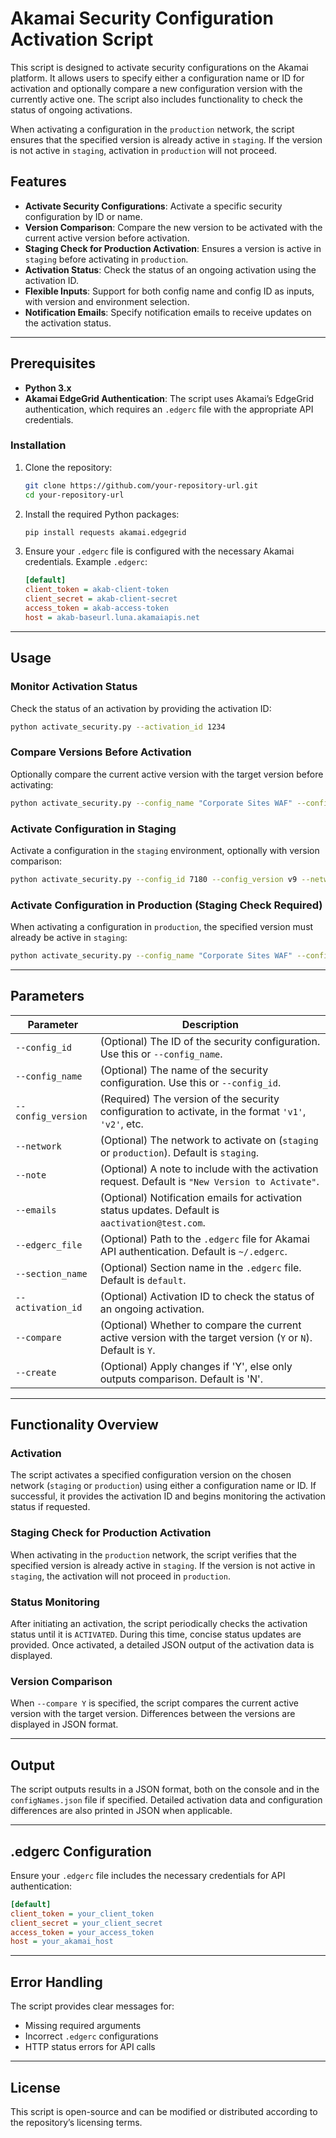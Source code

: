 
# Akamai Security Configuration Activation Script

This script is designed to activate security configurations on the Akamai platform. It allows users to specify either a configuration name or ID for activation and optionally compare a new configuration version with the currently active one. The script also includes functionality to check the status of ongoing activations.

When activating a configuration in the `production` network, the script ensures that the specified version is already active in `staging`. If the version is not active in `staging`, activation in `production` will not proceed.

## Features
- **Activate Security Configurations**: Activate a specific security configuration by ID or name.
- **Version Comparison**: Compare the new version to be activated with the current active version before activation.
- **Staging Check for Production Activation**: Ensures a version is active in `staging` before activating in `production`.
- **Activation Status**: Check the status of an ongoing activation using the activation ID.
- **Flexible Inputs**: Support for both config name and config ID as inputs, with version and environment selection.
- **Notification Emails**: Specify notification emails to receive updates on the activation status.

---

## Prerequisites
- **Python 3.x**
- **Akamai EdgeGrid Authentication**: The script uses Akamai’s EdgeGrid authentication, which requires an `.edgerc` file with the appropriate API credentials.

### Installation
1. Clone the repository:
    ```bash
    git clone https://github.com/your-repository-url.git
    cd your-repository-url
    ```

2. Install the required Python packages:
    ```bash
    pip install requests akamai.edgegrid
    ```

3. Ensure your `.edgerc` file is configured with the necessary Akamai credentials. Example `.edgerc`:
    ```ini
    [default]
    client_token = akab-client-token
    client_secret = akab-client-secret
    access_token = akab-access-token
    host = akab-baseurl.luna.akamaiapis.net
    ```

---

## Usage

### Monitor Activation Status
Check the status of an activation by providing the activation ID:
```bash
python activate_security.py --activation_id 1234
```

### Compare Versions Before Activation
Optionally compare the current active version with the target version before activating:
```bash
python activate_security.py --config_name "Corporate Sites WAF" --config_version v9 --compare Y
```

### Activate Configuration in Staging
Activate a configuration in the `staging` environment, optionally with version comparison:
```bash
python activate_security.py --config_id 7180 --config_version v9 --network staging --compare Y --create Y
```

### Activate Configuration in Production (Staging Check Required)
When activating a configuration in `production`, the specified version must already be active in `staging`:
```bash
python activate_security.py --config_name "Corporate Sites WAF" --config_version v9 --network production --create Y
```

---

## Parameters

| Parameter          | Description                                                                                                       |
|--------------------|-------------------------------------------------------------------------------------------------------------------|
| `--config_id`      | (Optional) The ID of the security configuration. Use this or `--config_name`.                                     |
| `--config_name`    | (Optional) The name of the security configuration. Use this or `--config_id`.                                     |
| `--config_version` | (Required) The version of the security configuration to activate, in the format `'v1'`, `'v2'`, etc.              |
| `--network`        | (Optional) The network to activate on (`staging` or `production`). Default is `staging`.                          |
| `--note`           | (Optional) A note to include with the activation request. Default is `"New Version to Activate"`.                 |
| `--emails`         | (Optional) Notification emails for activation status updates. Default is `aactivation@test.com`.                  |
| `--edgerc_file`    | (Optional) Path to the `.edgerc` file for Akamai API authentication. Default is `~/.edgerc`.                      |
| `--section_name`   | (Optional) Section name in the `.edgerc` file. Default is `default`.                                              |
| `--activation_id`  | (Optional) Activation ID to check the status of an ongoing activation.                                            |
| `--compare`        | (Optional) Whether to compare the current active version with the target version (`Y` or `N`). Default is `Y`.    |
| `--create`         | (Optional) Apply changes if 'Y', else only outputs comparison. Default is 'N'.                                    |

---

## Functionality Overview

### Activation

The script activates a specified configuration version on the chosen network (`staging` or `production`) using either a configuration name or ID. If successful, it provides the activation ID and begins monitoring the activation status if requested.

### Staging Check for Production Activation

When activating in the `production` network, the script verifies that the specified version is already active in `staging`. If the version is not active in `staging`, the activation will not proceed in `production`.

### Status Monitoring

After initiating an activation, the script periodically checks the activation status until it is `ACTIVATED`. During this time, concise status updates are provided. Once activated, a detailed JSON output of the activation data is displayed.

### Version Comparison

When `--compare Y` is specified, the script compares the current active version with the target version. Differences between the versions are displayed in JSON format.

---

## Output

The script outputs results in a JSON format, both on the console and in the `configNames.json` file if specified. Detailed activation data and configuration differences are also printed in JSON when applicable.

---

## .edgerc Configuration

Ensure your `.edgerc` file includes the necessary credentials for API authentication:

```ini
[default]
client_token = your_client_token
client_secret = your_client_secret
access_token = your_access_token
host = your_akamai_host
```

---

## Error Handling

The script provides clear messages for:
- Missing required arguments
- Incorrect `.edgerc` configurations
- HTTP status errors for API calls

---

## License

This script is open-source and can be modified or distributed according to the repository’s licensing terms.
